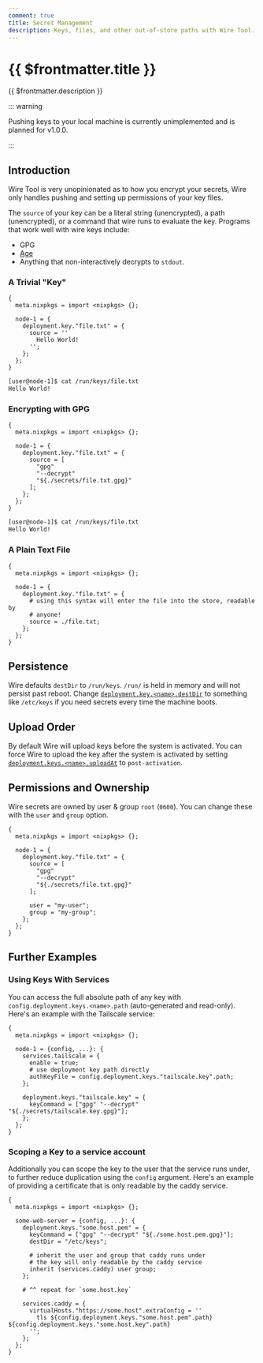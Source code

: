 ```yaml
---
comment: true
title: Secret Management
description: Keys, files, and other out-of-store paths with Wire Tool.
---
```


# {{ $frontmatter.title }}

{{ $frontmatter.description }}

::: warning

Pushing keys to your local machine is currently unimplemented and is planned for
v1.0.0.

:::

## Introduction

Wire Tool is very unopinionated as to how you encrypt your secrets, Wire only
handles pushing and setting up permissions of your key files.

The `source` of your key can be a literal string (unencrypted), a path
(unencrypted), or a command that wire runs to evaluate the key. Programs that
work well with wire keys include:

- GPG
- [Age](https://github.com/FiloSottile/age)
- Anything that non-interactively decrypts to `stdout`.

### A Trivial "Key"

```nix:line-numbers [hive.nix]
{
  meta.nixpkgs = import <nixpkgs> {};

  node-1 = {
    deployment.key."file.txt" = {
      source = ''
        Hello World!
      '';
    };
  };
}
```

```sh
[user@node-1]$ cat /run/keys/file.txt
Hello World!
```

### Encrypting with GPG

```nix:line-numbers [hive.nix]
{
  meta.nixpkgs = import <nixpkgs> {};

  node-1 = {
    deployment.key."file.txt" = {
      source = [
        "gpg"
        "--decrypt"
        "${./secrets/file.txt.gpg}"
      ];
    };
  };
}
```

```sh
[user@node-1]$ cat /run/keys/file.txt
Hello World!
```

### A Plain Text File

```nix:line-numbers [hive.nix]
{
  meta.nixpkgs = import <nixpkgs> {};

  node-1 = {
    deployment.key."file.txt" = {
      # using this syntax will enter the file into the store, readable by
      # anyone!
      source = ./file.txt;
    };
  };
}
```

## Persistence

Wire defaults `destDir` to `/run/keys`. `/run/` is held in memory and will not
persist past reboot. Change
[`deployment.key.<name>.destDir`](/reference/module#deployment-keys-name-destdir)
to something like `/etc/keys` if you need secrets every time the machine boots.

## Upload Order

By default Wire will upload keys before the system is activated. You can
force Wire to upload the key after the system is activated by setting
[`deployment.keys.<name>.uploadAt`](/reference/module#deployment-keys-name-uploadat)
to `post-activation`.

## Permissions and Ownership

Wire secrets are owned by user & group `root` (`0600`). You can change these
with the `user` and `group` option.

```nix:line-numbers [hive.nix]
{
  meta.nixpkgs = import <nixpkgs> {};

  node-1 = {
    deployment.key."file.txt" = {
      source = [
        "gpg"
        "--decrypt"
        "${./secrets/file.txt.gpg}"
      ];

      user = "my-user";
      group = "my-group";
    };
  };
}
```

## Further Examples

### Using Keys With Services

You can access the full absolute path of any key with
`config.deployment.keys.<name>.path` (auto-generated and read-only).
Here's an example with the Tailscale service:

```nix:line-numbers [hive.nix]
{
  meta.nixpkgs = import <nixpkgs> {};

  node-1 = {config, ...}: {
    services.tailscale = {
      enable = true;
      # use deployment key path directly
      authKeyFile = config.deployment.keys."tailscale.key".path;
    };

    deployment.keys."tailscale.key" = {
      keyCommand = ["gpg" "--decrypt" "${./secrets/tailscale.key.gpg}"];
    };
  };
}
```

### Scoping a Key to a service account

Additionally you can scope the key to the user that the service runs under, to
further reduce duplication using the `config` argument. Here's an example of
providing a certificate that is only readable by the caddy service.

```nix:line-numbers [hive.nix]
{
  meta.nixpkgs = import <nixpkgs> {};

  some-web-server = {config, ...}: {
    deployment.keys."some.host.pem" = {
      keyCommand = ["gpg" "--decrypt" "${./some.host.pem.gpg}"];
      destDir = "/etc/keys";

      # inherit the user and group that caddy runs under
      # the key will only readable by the caddy service
      inherit (services.caddy) user group;
    };

    # ^^ repeat for `some.host.key`

    services.caddy = {
      virtualHosts."https://some.host".extraConfig = ''
        tls ${config.deployment.keys."some.host.pem".path} ${config.deployment.keys."some.host.key".path}
      '';
    };
  };
}
```
